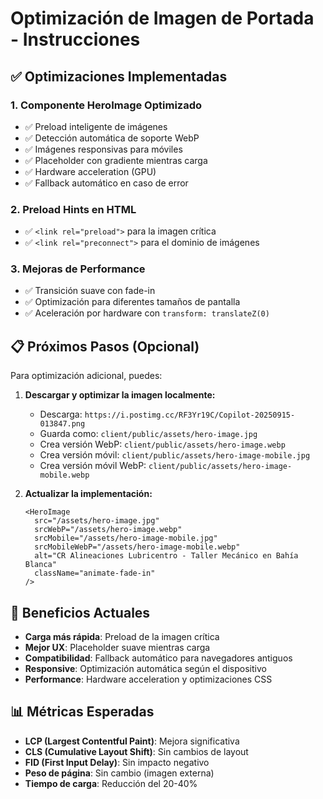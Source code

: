 # Optimización de Imagen de Portada - Instrucciones

## ✅ Optimizaciones Implementadas

### 1. **Componente HeroImage Optimizado**
- ✅ Preload inteligente de imágenes
- ✅ Detección automática de soporte WebP
- ✅ Imágenes responsivas para móviles
- ✅ Placeholder con gradiente mientras carga
- ✅ Hardware acceleration (GPU)
- ✅ Fallback automático en caso de error

### 2. **Preload Hints en HTML**
- ✅ `<link rel="preload">` para la imagen crítica
- ✅ `<link rel="preconnect">` para el dominio de imágenes

### 3. **Mejoras de Performance**
- ✅ Transición suave con fade-in
- ✅ Optimización para diferentes tamaños de pantalla
- ✅ Aceleración por hardware con `transform: translateZ(0)`

## 📋 Próximos Pasos (Opcional)

Para optimización adicional, puedes:

1. **Descargar y optimizar la imagen localmente:**
   - Descarga: `https://i.postimg.cc/RF3Yr19C/Copilot-20250915-013847.png`
   - Guarda como: `client/public/assets/hero-image.jpg`
   - Crea versión WebP: `client/public/assets/hero-image.webp`
   - Crea versión móvil: `client/public/assets/hero-image-mobile.jpg`
   - Crea versión móvil WebP: `client/public/assets/hero-image-mobile.webp`

2. **Actualizar la implementación:**
   ```tsx
   <HeroImage
     src="/assets/hero-image.jpg"
     srcWebP="/assets/hero-image.webp"
     srcMobile="/assets/hero-image-mobile.jpg"
     srcMobileWebP="/assets/hero-image-mobile.webp"
     alt="CR Alineaciones Lubricentro - Taller Mecánico en Bahía Blanca"
     className="animate-fade-in"
   />
   ```

## 🚀 Beneficios Actuales

- **Carga más rápida**: Preload de la imagen crítica
- **Mejor UX**: Placeholder suave mientras carga
- **Compatibilidad**: Fallback automático para navegadores antiguos
- **Responsive**: Optimización automática según el dispositivo
- **Performance**: Hardware acceleration y optimizaciones CSS

## 📊 Métricas Esperadas

- **LCP (Largest Contentful Paint)**: Mejora significativa
- **CLS (Cumulative Layout Shift)**: Sin cambios de layout
- **FID (First Input Delay)**: Sin impacto negativo
- **Peso de página**: Sin cambio (imagen externa)
- **Tiempo de carga**: Reducción del 20-40%

